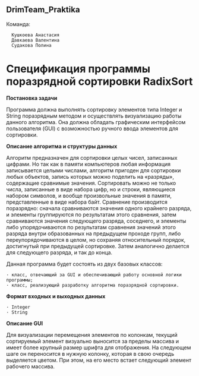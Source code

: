 ## DrimTeam_Praktika
Команда:
      
      Кушкоева Анастасия
      Давкаева Валентина 
      Судакова Полина

# Спецификация программы поразрядной сортировки RadixSort
  
**Постановка задачи**
 
 Программа должна выполнять сортировку элементов типа Integer и String поразрядным методом и осуществлять визуализацию работы данного алгоритма. Она должна обладать графическим интерфейсом пользователя (GUI) с возможностью ручного ввода элементов для сортировки.

**Описание алгоритма и структуры данных**

  Алгоритм предназначен для сортировки целых чисел, записанных цифрами. Но так как в памяти компьютеров любая информация записывается целыми числами, алгоритм пригоден для сортировки любых объектов, запись которых можно поделить на «разряды», содержащие сравнимые значения. Сортировать можно не только числа, записанные в виде набора цифр, но и строки, являющиеся набором символов, и вообще произвольные значения в памяти, представленные в виде набора байт.
Сравнение производится поразрядно: сначала сравниваются значения одного крайнего разряда, и элементы группируются по результатам этого сравнения, затем сравниваются значения следующего разряда, соседнего, и элементы либо упорядочиваются по результатам сравнения значений этого разряда внутри образованных на предыдущем проходе групп, либо переупорядочиваются в целом, но сохраняя относительный порядок, достигнутый при предыдущей сортировке. Затем аналогично делается для следующего разряда, и так до конца.
  
  Данная программа будет состоять из двух базовых классов:
 
    · класс, отвечающий за GUI и обеспечивающий работу основной логики программы;
    · класс, реализующий разработку алгоритма поразрядной сортировки.

**Формат входных и выходных данных**
  
    · Integer
    · String

**Описание GUI**
 
  Для визуализации перемещения элементов по колонкам, текущий сортируемый элемент визуально выносится за пределы массива и имеет более крупный размер шрифта для отображения. На следующем шаге он переносится в нужную колонку, которая в свою очередь выделяется цветом. При этом, на его место встает следующий элемент рабочего массива.
    
